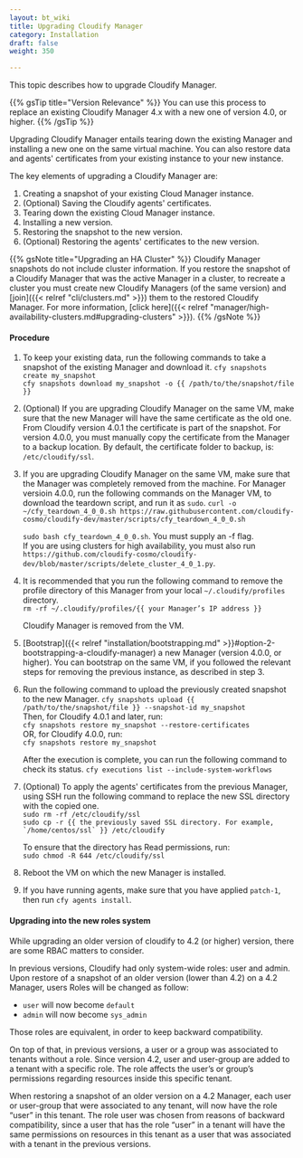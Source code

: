 ```yaml
---
layout: bt_wiki
title: Upgrading Cloudify Manager
category: Installation
draft: false
weight: 350

---
```


This topic describes how to upgrade Cloudify Manager.

{{% gsTip title="Version Relevance" %}}
You can use this process to replace an existing Cloudify Manager 4.x with a new one of version 4.0, or higher.
{{% /gsTip %}}

Upgrading Cloudify Manager entails tearing down the existing Manager and installing a new one on the same virtual machine. You can also restore data and agents' certificates from your existing instance to your new instance. 

The key elements of upgrading a Cloudify Manager are:

1. Creating a snapshot of your existing Cloud Manager instance.
2. (Optional) Saving the Cloudify agents' certificates.
3. Tearing down the existing Cloud Manager instance.
4. Installing a new version.
5. Restoring the snapshot to the new version.
6. (Optional) Restoring the agents' certificates to the new version.

{{% gsNote title="Upgrading an HA Cluster" %}}
Cloudify Manager snapshots do not include cluster information. If you restore the snapshot of a Cloudify Manager that was the active Manager in a cluster, to recreate a cluster you must create new Cloudify Managers (of the same version) and [join]({{< relref "cli/clusters.md" >}}) them to the restored Cloudify Manager. For more information, [click here]({{< relref "manager/high-availability-clusters.md#upgrading-clusters" >}}).
{{% /gsNote %}}

#### Procedure

1. To keep your existing data, run the following commands to take a snapshot of the existing Manager and download it.
      ```cfy snapshots create my_snapshot```<br>
      ```cfy snapshots download my_snapshot -o {{ /path/to/the/snapshot/file }}```
     
2. (Optional) If you are upgrading Cloudify Manager on the same VM,
make sure that the new Manager will have the same certificate as the old one.
From Cloudify version 4.0.1 the certificate is part of the snapshot.
For version 4.0.0, you must manually copy the certificate from the Manager to a backup location.
By default, the certificate folder to backup, is: `/etc/cloudify/ssl`.


3. If you are upgrading Cloudify Manager on the same VM,
make sure that the Manager was completely removed from the machine.
For Manager versioin 4.0.0, run the following commands on the Manager VM, to download the teardown script, and run it as `sudo`.
      ```curl -o ~/cfy_teardown_4_0_0.sh https://raw.githubusercontent.com/cloudify-cosmo/cloudify-dev/master/scripts/cfy_teardown_4_0_0.sh```<br>

      ```sudo bash cfy_teardown_4_0_0.sh```. You must supply an -f flag.<br>
      If you are using clusters for high availability, you must also run ```https://github.com/cloudify-cosmo/cloudify-dev/blob/master/scripts/delete_cluster_4_0_1.py```.


4. It is recommended that you run the following command to remove the profile directory of this Manager from your local `~/.cloudify/profiles` directory.      
      ```rm -rf ~/.cloudify/profiles/{{ your Manager’s IP address }}```

      Cloudify Manager is removed from the VM.

5. [Bootstrap]({{< relref "installation/bootstrapping.md" >}}#option-2-bootstrapping-a-cloudify-manager)
a new Manager (version 4.0.0, or higher). You can bootstrap on the same VM, if you followed the relevant steps for removing the previous instance, as described in step 3.

6. Run the following command to upload the previously created snapshot to the new Manager.
      ```cfy snapshots upload {{ /path/to/the/snapshot/file }} --snapshot-id my_snapshot```<br>
   Then, for Cloudify 4.0.1 and later, run: <br>
      ```cfy snapshots restore my_snapshot --restore-certificates``` <br>
   OR, for Cloudify 4.0.0, run: <br>
      ```cfy snapshots restore my_snapshot```

   After the execution is complete, you can run the following command to check its status.
      ```cfy executions list --include-system-workflows```

7. (Optional) To apply the agents' certificates from the previous Manager, using SSH run the following command to replace the new SSL directory with the copied one.      
      ```sudo rm -rf /etc/cloudify/ssl```<br>
      ```sudo cp -r {{ the previously saved SSL directory. For example, `/home/centos/ssl` }} /etc/cloudify```

      To ensure that the directory has Read permissions, run:   
      ```sudo chmod -R 644 /etc/cloudify/ssl```

8. Reboot the VM on which the new Manager is installed.

9. If you have running agents, make sure that you have applied `patch-1`, then run `cfy agents install`.


#### Upgrading into the new roles system

While upgrading an older version of cloudify to 4.2 (or higher) version, there are some RBAC matters to consider.


In previous versions, Cloudify had only system-wide roles: user and admin. Upon restore of a snapshot of an older version (lower than 4.2) on a 4.2 Manager, users Roles will be changed as follow:

- `user` will now become `default`
- `admin` will now become `sys_admin`

Those roles are equivalent, in order to keep backward compatibility.


On top of that, in previous versions, a user or a group was associated to tenants without a role. Since version 4.2, user and user-group are added to a tenant with a specific role. The role affects the user’s or group’s permissions regarding resources inside this specific tenant. 

When restoring a snapshot of an older version on a 4.2 Manager, each user or user-group that were associated to any tenant, will now have the role “user” in this tenant. The role user was chosen from reasons of backward compatibility, since a user that has the role “user” in a tenant will have the same permissions on resources in this tenant as a user that was associated with a tenant in the previous versions.


